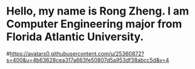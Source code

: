 # Hello, my name is Rong Zheng. I am Computer Engineering major from Florida Atlantic University.
#https://avatars0.githubusercontent.com/u/25360872?s=400&u=4b63628cea317a663fe50807d5a953df38abcc5d&v=4
